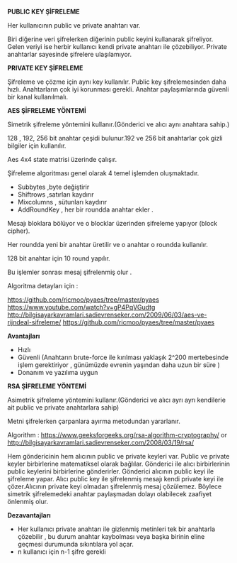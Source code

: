 **PUBLIC KEY ŞİFRELEME**

Her kullanıcının public ve private anahtarı var.

Biri diğerine veri şifrelerken diğerinin public keyini kullanarak şifreliyor. 
Gelen veriyi ise herbir kullanıcı kendi private anahtarı ile çözebiliyor.
Private anahtarlar sayesinde şifrelere ulaşılamıyor.

**PRIVATE KEY ŞİFRELEME**

Şifreleme ve çözme için aynı key kullanılır.
Public key şifrelemesinden daha hızlı.
Anahtarların çok iyi korunması gerekli.
Anahtar paylaşımlarında güvenli bir kanal kullanılmalı.


**AES ŞİFRELEME YÖNTEMİ**

Simetrik şifreleme yöntemini kullanır.(Gönderici ve alıcı aynı anahtara sahip.)

128 , 192, 256 bit anahtar çeşidi bulunur.192 ve 256 bit anahtarlar çok gizli bilgiler için kullanılır.

Aes 4x4 state matrisi üzerinde çalışır.

Şifreleme algoritması genel olarak 4 temel işlemden oluşmaktadır.
  - Subbytes ,byte değiştirir
  - Shiftrows ,satırları kaydırır 
  - Mixcolumns , sütunları kaydırır
  - AddRoundKey , her bir roundda anahtar ekler .
  
Mesajı bloklara bölüyor ve o blocklar üzerinden şifreleme yapıyor (block cipher).

Her roundda yeni bir anahtar üretilir ve o anahtar o roundda kullanılır.

128 bit anahtar için 10 round yapılır.

Bu işlemler sonrası mesaj şifrelenmiş olur . 

Algoritma detayları için :

https://github.com/ricmoo/pyaes/tree/master/pyaes
https://www.youtube.com/watch?v=gP4PqVGudtg
http://bilgisayarkavramlari.sadievrenseker.com/2009/06/03/aes-ve-rijndeal-sifreleme/
https://github.com/ricmoo/pyaes/tree/master/pyaes

**Avantajları**

- Hızlı
- Güvenli (Anahtarın brute-force ile kırılması yaklaşık 2^200 mertebesinde işlem gerektiriyor , günümüzde evrenin yaşından daha uzun bir süre  )
- Donanım ve yazılıma uygun

**RSA ŞİFRELEME YÖNTEMİ**

Asimetrik şifreleme yöntemini kullanır.(Gönderici ve alıcı ayrı ayrı kendilerie ait public ve private anahtarlara sahip)

Metni şifrelerken çarpanlara ayırma metodundan yararlanır.

Algorithm : https://www.geeksforgeeks.org/rsa-algorithm-cryptography/ or http://bilgisayarkavramlari.sadievrenseker.com/2008/03/19/rsa/

Hem göndericinin hem alıcının public ve private keyleri var.
Public ve private keyler birbirlerine matematiksel olarak bağlılar.
Gönderici ile alıcı birbirlerinin public keylerini birbirlerine gönderirler.
Gönderici alıcının public keyi ile şifreleme yapar.
Alıcı public key ile şifrelenmiş mesajı kendi private keyi ile çözer.Alıcının private keyi olmadan şifrelenmiş mesaj çözülemez.
Böylece simetrik şifrelemedeki anahtar paylaşmadan dolayı olabilecek zaafiyet önlenmiş olur.

**Dezavantajları**

- Her kullanıcı private anahtarı ile gizlenmiş metinleri tek bir anahtarla çözebilir , bu durum anahtar kaybolması veya başka birinin eline geçmesi durumunda sıkıntılara yol açar.
- n kullanıcı için n-1 şifre gerekli
